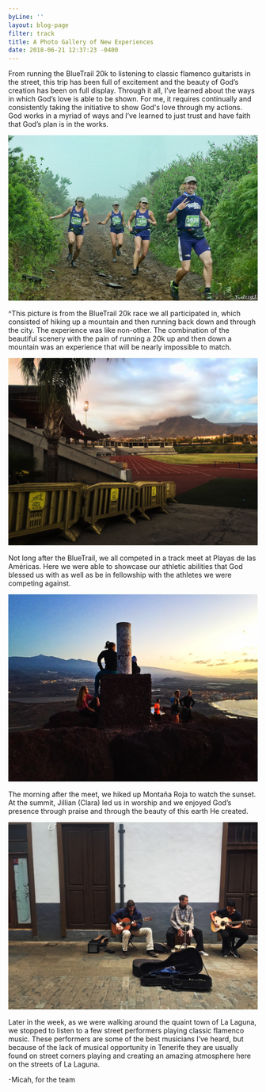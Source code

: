 ```yaml
---
byLine: ''
layout: blog-page
filter: track
title: A Photo Gallery of New Experiences
date: 2018-06-21 12:37:23 -0400
---
```

From running the BlueTrail 20k to listening to classic flamenco guitarists in the street, this trip has been full of excitement and the beauty of God’s creation has been on full display. Through it all, I’ve learned about the ways in which God’s love is able to be shown. For me, it requires continually and consistently taking the initiative to show God's love through my actions. God works in a myriad of ways and I’ve learned to just trust and have faith that God’s plan is in the works.

![](/uploads/2018/06/22/IMG_1831_polarr.jpeg)

^This picture is from the BlueTrail 20k race we all participated in, which consisted of hiking up a mountain and then running back down and through the city. The experience was like non-other. The combination of the beautiful scenery with the pain of running a 20k up and then down a mountain was an experience that will be nearly impossible to match.

![](/uploads/2018/06/22/IMG_1863_polarr.jpeg)

Not long after the BlueTrail, we all competed in a track meet at Playas de las Américas. Here we were able to showcase our athletic abilities that God blessed us with as well as be in fellowship with the athletes we were competing against.

![](/uploads/2018/06/22/IMG_1866_polarr.jpeg)

The morning after the meet, we hiked up Montaña Roja to watch the sunset. At the summit, Jillian (Clara) led us in worship and we enjoyed God’s presence through praise and through the beauty of this earth He created.

![](/uploads/2018/06/22/IMG_1888_polarr.jpeg)

Later in the week, as we were walking around the quaint town of La Laguna, we stopped to listen to a few street performers playing classic flamenco music. These performers are some of the best musicians I’ve heard, but because of the lack of musical opportunity in Tenerife they are usually found on street corners playing and creating an amazing atmosphere here on the streets of La Laguna.

-Micah, for the team